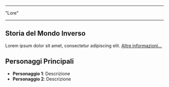 
---

"Lore"

---

## Storia del Mondo Inverso

Lorem ipsum dolor sit amet, consectetur adipiscing elit. [Altre informazioni...](link_alla_pagina)

## Personaggi Principali

- **Personaggio 1**: Descrizione
- **Personaggio 2**: Descrizione

